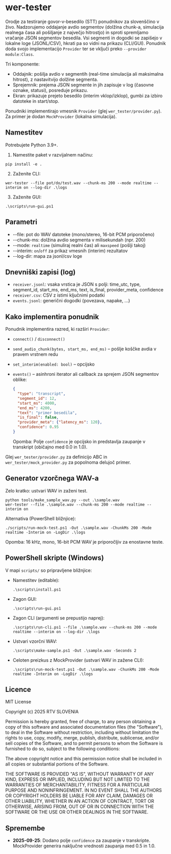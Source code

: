 # wer-tester

Orodje za testiranje govor-v-besedilo (STT) ponudnikov za slovenščino v živo. Nadzorujemo oddajanje avdio segmentov (dolžina chunk-a, simulacija realnega časa ali pošiljanje z največjo hitrostjo) in sproti spremljamo vračanje JSON segmentov besedila. Vsi segmenti in dogodki se zapišejo v lokalne loge (JSONL/CSV), hkrati pa so vidni na prikazu (CLI/GUI). Ponudnik doda svojo implementacijo `Provider` ter se vključi preko `--provider module:Class`.

Tri komponente:
- Oddajnik: pošilja avdio v segmentih (real-time simulacija ali maksimalna hitrost), z nastavitvijo dolžine segmenta.
- Sprejemnik: prejema JSON segmente in jih zapisuje v log (časovne oznake, statusi), posreduje prikazu.
- Ekran: prikazuje prejeto besedilo (interim vklop/izklop), gumbi za izbiro datoteke in start/stop.

Ponudniki implementirajo vmesnik `Provider` (glej `wer_tester/provider.py`). Za primer je dodan `MockProvider` (lokalna simulacija).

## Namestitev

Potrebujete Python 3.9+.

1) Namestite paket v razvijalnem načinu:

```pwsh
pip install -e .
```

2) Zaženite CLI:

```pwsh
wer-tester --file pot/do/test.wav --chunk-ms 200 --mode realtime --interim on --log-dir .\logs
```

3) Zaženite GUI:

```
.\scripts\run-gui.ps1
```

## Parametri

- --file: pot do WAV datoteke (mono/stereo, 16-bit PCM priporočeno)
- --chunk-ms: dolžina avdio segmenta v milisekundah (npr. 200)
- --mode: `realtime` (simuliraj realni čas) ali `maxspeed` (pošlji takoj)
- --interim: `on`/`off` za prikaz vmesnih (interim) rezultatov
- --log-dir: mapa za jsonl/csv loge

## Dnevniški zapisi (log)

- `receiver.jsonl`: vsaka vrstica je JSON s polji: time_utc, type, segment_id, start_ms, end_ms, text, is_final, provider_meta, confidence
- `receiver.csv`: CSV z istimi ključnimi podatki
- `events.jsonl`: generični dogodki (povezava, napake, ...)

## Kako implementira ponudnik

Ponudnik implementira razred, ki razširi `Provider`:

- `connect()` / `disconnect()`
- `send_audio_chunk(bytes, start_ms, end_ms)` – pošlje koščke avdia v pravem vrstnem redu
- `set_interim(enabled: bool)` – opcijsko
- `events()` – asinhroni iterator ali callback za sprejem JSON segmentov oblike:
  ```json
  {
    "type": "transcript",
    "segment_id": 12,
    "start_ms": 4000,
    "end_ms": 4200,
    "text": "primer besedila",
    "is_final": false,
    "provider_meta": {"latency_ms": 120},
    "confidence": 0.95
  }
  ```

  Opomba: Polje `confidence` je opcijsko in predstavlja zaupanje v transkript (običajno med 0.0 in 1.0).

Glej `wer_tester/provider.py` za definicijo ABC in `wer_tester/mock_provider.py` za popolnoma delujoč primer.

## Generator vzorčnega WAV-a

Zelo kratko: ustvari WAV in zaženi test.

```pwsh
python tools/make_sample_wav.py --out .\sample.wav
wer-tester --file .\sample.wav --chunk-ms 200 --mode realtime --interim on
```

Alternativa (PowerShell bližnjice):

```pwsh
./scripts/run-mock-test.ps1 -Out .\sample.wav -ChunkMs 200 -Mode realtime -Interim on -LogDir .\logs
```

Opomba: 16 kHz, mono, 16-bit PCM WAV je priporočljiv za enostavne teste.

## PowerShell skripte (Windows)

V mapi `scripts/` so pripravljene bližnjice:

- Namestitev (editable):
  ```pwsh
  .\scripts\install.ps1
  ```
- Zagon GUI:
  ```pwsh
  .\scripts\run-gui.ps1
  ```
- Zagon CLI (argumenti se prepustijo naprej):
  ```pwsh
  .\scripts\run-cli.ps1 --file .\sample.wav --chunk-ms 200 --mode realtime --interim on --log-dir .\logs
  ```
- Ustvari vzorčni WAV:
  ```pwsh
  .\scripts\make-sample.ps1 -Out .\sample.wav -Seconds 2
  ```
- Celoten preizkus z MockProvider (ustvari WAV in zažene CLI):
  ```pwsh
  .\scripts\run-mock-test.ps1 -Out .\sample.wav -ChunkMs 200 -Mode realtime -Interim on -LogDir .\logs
  ```

## Licence

MIT License

Copyright (c) 2025 RTV SLOVENIA

Permission is hereby granted, free of charge, to any person obtaining a copy
of this software and associated documentation files (the "Software"), to deal
in the Software without restriction, including without limitation the rights
to use, copy, modify, merge, publish, distribute, sublicense, and/or sell
copies of the Software, and to permit persons to whom the Software is
furnished to do so, subject to the following conditions:

The above copyright notice and this permission notice shall be included in all
copies or substantial portions of the Software.

THE SOFTWARE IS PROVIDED "AS IS", WITHOUT WARRANTY OF ANY KIND, EXPRESS OR
IMPLIED, INCLUDING BUT NOT LIMITED TO THE WARRANTIES OF MERCHANTABILITY,
FITNESS FOR A PARTICULAR PURPOSE AND NONINFRINGEMENT. IN NO EVENT SHALL THE
AUTHORS OR COPYRIGHT HOLDERS BE LIABLE FOR ANY CLAIM, DAMAGES OR OTHER
LIABILITY, WHETHER IN AN ACTION OF CONTRACT, TORT OR OTHERWISE, ARISING FROM,
OUT OF OR IN CONNECTION WITH THE SOFTWARE OR THE USE OR OTHER DEALINGS IN THE
SOFTWARE.

## Spremembe

- **2025-09-25**: Dodano polje `confidence` za zaupanje v transkripte. MockProvider generira naključne vrednosti zaupanja med 0.5 in 1.0.
